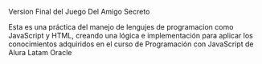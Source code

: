 Version Final del Juego Del Amigo Secreto

Esta es una práctica del manejo de lengujes de programacion como JavaScript y HTML, creando 
una lógica e implementación para aplicar los conocimientos adquiridos en el curso de 
Programación con JavaScript de Alura Latam Oracle 
